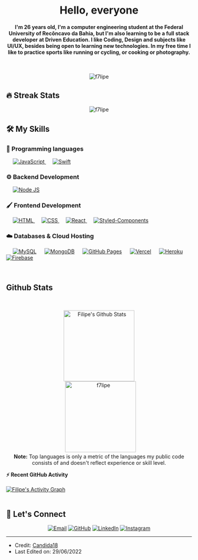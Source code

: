 
<h1 align="center">Hello, everyone </h1>

<h4 align="center">I'm 26 years old, I'm a computer engineering student at the Federal University of Recôncavo da Bahia, but I'm also learning to be a full stack developer at Driven Education. I like Coding, Design and subjects like UI/UX, besides being open to learning new technologies. In my free time I like to practice sports like running or cycling, or cooking or photography.</h4>
<br>
<p align="center"> <img src="https://komarev.com/ghpvc/?username=f7lipe&label=Profile%20views&color=0e75b6&style=JavaScript" alt="f7lipe" /> </p>

## 🔥 Streak Stats
<p align="center"><img src="https://github-readme-streak-stats.herokuapp.com?user=f7lipe&theme=Javascript" alt="f7lipe"  /></p>



## 🛠️ My Skills

### 📜 Programming languages

<p align="left"> 
  &emsp;
  <a href="https://developer.mozilla.org/en-US/docs/Web/JavaScript" target="_blank"> 
     <img alt="JavaScript" src="https://img.shields.io/badge/JavaScript-323330?style=for-the-badge&logo=javascript&logoColor=F7DF1E">
   </a>
  &emsp;
  <a href="https://www.apple.com/swift/" target="_blank"> 
    <img alt="Swift" src="https://img.shields.io/badge/Swift-FA7343?style=for-the-badge&logo=swift&logoColor=white">
  </a>
</p>

### ⚙️ Backend Development 
<p align="left"> 
  &emsp; 
  <a href="https://nodejs.org/en/" target="_blank"> 
   <img alt="Node JS" src="https://img.shields.io/badge/Node.js-339933?style=for-the-badge&logo=nodedotjs&logoColor=white">
  </a> 
 </p>

### 🖌 Frontend Development
<p align="left"> 
  &emsp; 
  <a href="https://www.w3.org/html/" target="_blank"> 
   <img alt="HTML" src="https://img.shields.io/badge/HTML5-E34F26?style=for-the-badge&logo=html5&logoColor=white">
  </a>   
  &emsp;
  <a href="https://www.w3schools.com/css/" target="_blank">
    <img alt="CSS" src="https://img.shields.io/badge/CSS3-1572B6?style=for-the-badge&logo=css3&logoColor=white">
  </a> 
   &emsp;
  <a href="https://reactjs.org" target="_blank"> 
    <img alt="React" src="https://img.shields.io/badge/React-20232A?style=for-the-badge&logo=react&logoColor=61DAFB"/>
  </a>
    &emsp;
  <a href="https://styled-components.com" target="_blank"> 
    <img alt="Styled-Components" src="https://img.shields.io/badge/styled--components-DB7093?style=for-the-badge&logo=styled-components&logoColor=white"/>
  </a>
</p>

### ☁️ Databases & Cloud Hosting
<p align="left">
  &emsp;
    <a href="https://www.mysql.com/"><img alt="MySQL" src="https://img.shields.io/badge/MySQL-005C84?style=for-the-badge&logo=mysql&logoColor=white"></a>
    &emsp;
    <a href="https://www.mongodb.com"><img alt="MongoDB" src="https://img.shields.io/badge/MongoDB-4EA94B?style=for-the-badge&logo=mongodb&logoColor=white"></a>
  &emsp;
    <a href="https://www.github.com"><img alt="GitHub Pages" src="https://img.shields.io/badge/GitHub%20Pages-222222?style=for-the-badge&logo=GitHub%20Pages&logoColor=white"></a>
    &emsp;
    <a href="https://vercel.com/"><img alt="Vercel" src="https://img.shields.io/badge/Vercel-000000?style=for-the-badge&logo=vercel&logoColor=white"></a>
  &emsp;
    <a href="https://www.heroku.com/"><img alt="Heroku" src="https://img.shields.io/badge/Heroku-430098?style=for-the-badge&logo=heroku&logoColor=white"></a>  
  &emsp;
    <a href="https://firebase.google.com/"><img alt="Firebase" src ="https://img.shields.io/badge/firebase-ffca28?style=for-the-badge&logo=firebase&logoColor=black"></a>
 </p>

<br/>

## Github Stats



  <br/>
  <p align="center">
    <a href="https://github.com/f7lipe/github-readme-stats"><img alt="Filipe's Github Stats" src="https://github-readme-stats.vercel.app/api?username=f7lipe&show_icons=true&count_private=true&theme=JavaScript" height="192px"/></a>
<br/>
  &nbsp;
	  <img src="https://github-readme-stats.vercel.app/api/top-langs?username=f7lipe&show_icons=true&locale=en&layout=compact&theme=JavaScript" alt="f7lipe" height="192px"/>
  <br/>
  <b>Note:</b> Top languages is only a metric of the languages my public code consists of and doesn't reflect experience or skill level.
  </p>



  <summary><b>⚡ Recent GitHub Activity</b></summary>
  <br/>
   <a href="https://github.com/f7lipe"><img alt="Filipe's Activity Graph" src="https://activity-graph.herokuapp.com/graph?username=f7lipe&custom_title=Filipe%20Correia's%20Contribution%20Graph&theme=JavaScript" /></a>
  <br/>

<br/>

## 👋 Let's Connect
<p align="center">
	<a href="mailto:f7lipe@me.com"><img src="https://img.icons8.com/glyph-neue/64/40C057/email-sign.png" alt="Email"/></a>
	<a href="https://github.com/f7lipe"><img src="https://img.icons8.com/glyph-neue/64/7950F2/github.png" alt="GitHub"/></a>
	<a href="https://linkedin.com/in/f7lipe"><img src="https://img.icons8.com/color/64/FAB005/linkedin-circled--v1.png" alt="LinkedIn"/></a>
	<a href="https://instagram.com/f7lipe"><img src="https://img.icons8.com/ios-glyphs/64/FAB005/instagram-new.png" alt="Instagram"/></a>
</p>

<hr/>

* Credit: [Candida18](https://github.com/Candida18)
* Last Edited on: 29/06/2022









